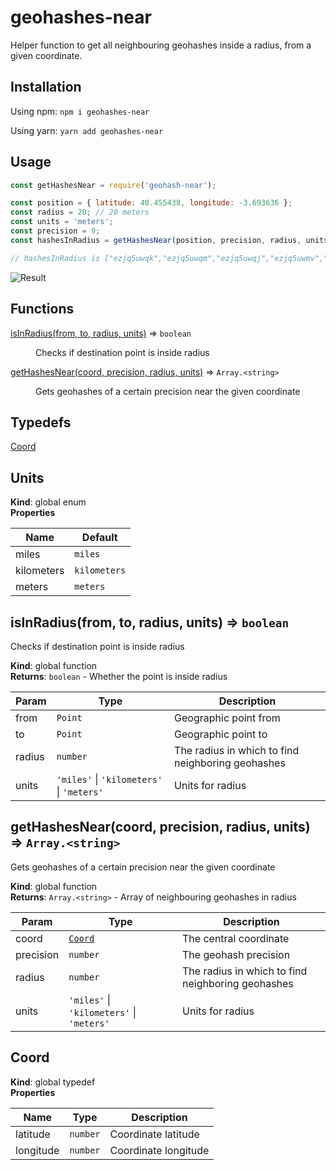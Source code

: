 # geohashes-near

Helper function to get all neighbouring geohashes inside a radius, from a given coordinate.

## Installation

Using npm: `npm i geohashes-near`

Using yarn: `yarn add geohashes-near`

## Usage

```javascript
const getHashesNear = require('geohash-near');

const position = { latitude: 40.455438, longitude: -3.693636 };
const radius = 20; // 20 meters
const units = 'meters';
const precision = 9;
const hashesInRadius = getHashesNear(position, precision, radius, units);

// hashesInRadius is ["ezjq5uwqk","ezjq5uwqm","ezjq5uwqj","ezjq5uwmv","ezjq5uwmu","ezjq5uwmg","ezjq5uwq5","ezjq5uwq7","ezjq5uwqs","ezjq5uwqt","ezjq5uwqh","ezjq5uwqe","ezjq5uwqw","ezjq5uwqq","ezjq5uwqn","ezjq5uwmy","ezjq5uwmw","ezjq5uwmt","ezjq5uwms","ezjq5uwme","ezjq5uwmd","ezjq5uwmf","ezjq5uwq4","ezjq5uwq6","ezjq5uwqd","ezjq5uwqu","ezjq5uwqv","ezjq5uwqg","ezjq5uwqy","ezjq5uwqf","ezjq5uwqx","ezjq5uwqr","ezjq5uwqp","ezjq5uwmz","ezjq5uwmx","ezjq5uwmr","ezjq5uwmq","ezjq5uwmm","ezjq5uwmk","ezjq5uwm7","ezjq5uwm6","ezjq5uwm3","ezjq5uwm9","ezjq5uwmc","ezjq5uwq1","ezjq5uwq3","ezjq5uwq9","ezjq5uwqc","ezjq5uww2","ezjq5uww0","ezjq5uwtb","ezjq5uwt8","ezjq5uwmn","ezjq5uwmj","ezjq5uwmh","ezjq5uwm5","ezjq5uwm4","ezjq5uwm1","ezjq5uwm2","ezjq5uwm8","ezjq5uwmb","ezjq5uwq0","ezjq5uwq2","ezjq5uwq8","ezjq5uww1","ezjq5uwtc","ezjq5uwjx","ezjq5uwjz","ezjq5uwnp","ezjq5uwnr"]
```

![Result](https://i.imgur.com/fd8QpwN.png)

## Functions

<dl>
<dt><a href="#isInRadius">isInRadius(from, to, radius, units)</a> ⇒ <code>boolean</code></dt>
<dd><p>Checks if destination point is inside radius</p>
</dd>
<dt><a href="#getHashesNear">getHashesNear(coord, precision, radius, units)</a> ⇒ <code>Array.&lt;string&gt;</code></dt>
<dd><p>Gets geohashes of a certain precision near the given coordinate</p>
</dd>
</dl>

## Typedefs

<dl>
<dt><a href="#Coord">Coord</a></dt>
<dd></dd>
</dl>

<a name="Units"></a>

## Units

**Kind**: global enum  
**Properties**

| Name       | Default                 |
| ---------- | ----------------------- |
| miles      | <code>miles</code>      |
| kilometers | <code>kilometers</code> |
| meters     | <code>meters</code>     |

<a name="isInRadius"></a>

## isInRadius(from, to, radius, units) ⇒ <code>boolean</code>

Checks if destination point is inside radius

**Kind**: global function  
**Returns**: <code>boolean</code> - Whether the point is inside radius

| Param  | Type                                                                                                     | Description                                       |
| ------ | -------------------------------------------------------------------------------------------------------- | ------------------------------------------------- |
| from   | <code>Point</code>                                                                                       | Geographic point from                             |
| to     | <code>Point</code>                                                                                       | Geographic point to                               |
| radius | <code>number</code>                                                                                      | The radius in which to find neighboring geohashes |
| units  | <code>&#x27;miles&#x27;</code> \| <code>&#x27;kilometers&#x27;</code> \| <code>&#x27;meters&#x27;</code> | Units for radius                                  |

<a name="getHashesNear"></a>

## getHashesNear(coord, precision, radius, units) ⇒ <code>Array.&lt;string&gt;</code>

Gets geohashes of a certain precision near the given coordinate

**Kind**: global function  
**Returns**: <code>Array.&lt;string&gt;</code> - Array of neighbouring geohashes in radius

| Param     | Type                                                                                                     | Description                                       |
| --------- | -------------------------------------------------------------------------------------------------------- | ------------------------------------------------- |
| coord     | [<code>Coord</code>](#Coord)                                                                             | The central coordinate                            |
| precision | <code>number</code>                                                                                      | The geohash precision                             |
| radius    | <code>number</code>                                                                                      | The radius in which to find neighboring geohashes |
| units     | <code>&#x27;miles&#x27;</code> \| <code>&#x27;kilometers&#x27;</code> \| <code>&#x27;meters&#x27;</code> | Units for radius                                  |

<a name="Coord"></a>

## Coord

**Kind**: global typedef  
**Properties**

| Name      | Type                | Description          |
| --------- | ------------------- | -------------------- |
| latitude  | <code>number</code> | Coordinate latitude  |
| longitude | <code>number</code> | Coordinate longitude |
